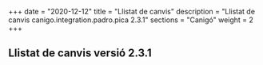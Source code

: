 +++
date        = "2020-12-12"
title       = "Llistat de canvis"
description = "Llistat de canvis canigo.integration.padro.pica 2.3.1"
sections    = "Canigó"
weight		= 2
+++

## Llistat de canvis versió 2.3.1


